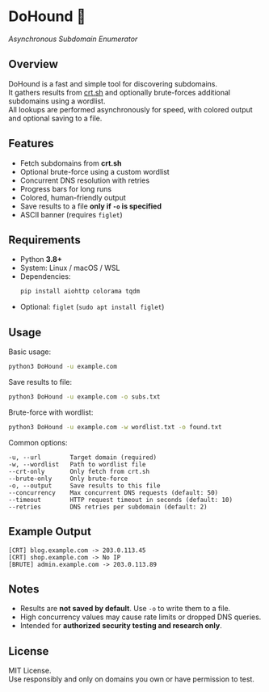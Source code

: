 # DoHound 🐾  
_Asynchronous Subdomain Enumerator_

## Overview
DoHound is a fast and simple tool for discovering subdomains.  
It gathers results from [crt.sh](https://crt.sh/) and optionally brute-forces additional subdomains using a wordlist.  
All lookups are performed asynchronously for speed, with colored output and optional saving to a file.

## Features
- Fetch subdomains from **crt.sh**
- Optional brute-force using a custom wordlist
- Concurrent DNS resolution with retries
- Progress bars for long runs
- Colored, human-friendly output
- Save results to a file **only if `-o` is specified**
- ASCII banner (requires `figlet`)

## Requirements
- Python **3.8+**
- System: Linux / macOS / WSL
- Dependencies:
  ```bash
  pip install aiohttp colorama tqdm
  ```
- Optional: `figlet` (`sudo apt install figlet`)

## Usage
Basic usage:
```bash
python3 DoHound -u example.com
```

Save results to file:
```bash
python3 DoHound -u example.com -o subs.txt
```

Brute-force with wordlist:
```bash
python3 DoHound -u example.com -w wordlist.txt -o found.txt
```

Common options:
```
-u, --url        Target domain (required)
-w, --wordlist   Path to wordlist file
--crt-only       Only fetch from crt.sh
--brute-only     Only brute-force
-o, --output     Save results to this file
--concurrency    Max concurrent DNS requests (default: 50)
--timeout        HTTP request timeout in seconds (default: 10)
--retries        DNS retries per subdomain (default: 2)
```

## Example Output
```
[CRT] blog.example.com -> 203.0.113.45
[CRT] shop.example.com -> No IP
[BRUTE] admin.example.com -> 203.0.113.89
```

## Notes
- Results are **not saved by default**. Use `-o` to write them to a file.
- High concurrency values may cause rate limits or dropped DNS queries.
- Intended for **authorized security testing and research only**.

## License
MIT License.  
Use responsibly and only on domains you own or have permission to test.


